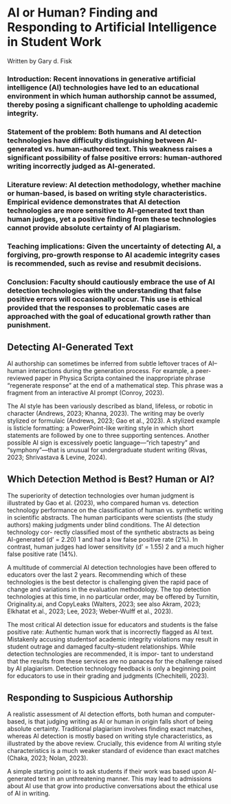 AI or Human? Finding and Responding to
Artificial Intelligence in Student Work
========================
Written by Gary d. Fisk

### Introduction: Recent innovations in generative artificial intelligence (AI) technologies have led to an educational environment in which human authorship cannot be assumed, thereby posing a significant challenge to upholding academic integrity.
### Statement of the problem: Both humans and AI detection technologies have difficulty distinguishing between AI-generated vs. human-authored text. This weakness raises a significant possibility of false positive errors: human-authored writing incorrectly judged as AI-generated.
### Literature review: AI detection methodology, whether machine or human-based, is based on writing style characteristics. Empirical evidence demonstrates that AI detection technologies are more sensitive to AI-generated text than human judges, yet a positive finding from these technologies cannot provide absolute certainty of AI plagiarism.
### Teaching implications: Given the uncertainty of detecting AI, a forgiving, pro-growth response to AI academic integrity cases is recommended, such as revise and resubmit decisions.
### Conclusion: Faculty should cautiously embrace the use of AI detection technologies with the understanding that false positive errors will occasionally occur. This use is ethical provided that the responses to problematic cases are approached with the goal of educational growth rather than punishment.

## Detecting AI-Generated Text
AI authorship can sometimes be inferred from subtle leftover traces of AI–human interactions during the generation process. For example, a peer-reviewed paper in Physica Scripta contained the inappropriate phrase “regenerate response” at the end of a mathematical step. This phrase was a fragment from an interactive AI prompt (Conroy, 2023).

The AI style has been variously described as bland, lifeless, or robotic in character (Andrews, 2023; Khanna, 2023). The writing may be overly stylized or formulaic (Andrews, 2023; Gao et al., 2023). A stylized example is listicle formatting: a PowerPoint-like writing style in which short statements are followed by one to three supporting sentences. Another possible AI sign is excessively poetic language—“rich tapestry” and “symphony”—that is unusual for undergraduate student writing (Rivas, 2023; Shrivastava & Levine, 2024).

## Which Detection Method is Best? Human or AI?
The superiority of detection technologies over human judgment is illustrated by Gao et al. (2023), who compared human vs. detection technology performance on the classification of human vs. synthetic writing in scientific abstracts. The human participants were scientists (the study authors) making judgments under blind conditions. The AI detection technology cor- rectly classified most of the synthetic abstracts as being AI-generated (d’ = 2.20) 1 and had a low false positive rate (2%). In contrast, human judges had lower sensitivity (d’ = 1.55) 2 and a much higher false positive rate (14%).

A multitude of commercial AI detection technologies have been offered to educators over the last 2 years. Recommending which of these technologies is the best detector is challenging given the rapid pace of change and variations in the evaluation methodology. The top detection technologies at this time, in no particular order, may be offered by Turnitin, Originality.ai, and CopyLeaks (Walters, 2023; see also Akram, 2023; Elkhatat et al., 2023; Lee, 2023; Weber-Wulff et al., 2023). 

The most critical AI detection issue for educators and students is the false positive rate: Authentic human work that is incorrectly flagged as AI text.  Mistakenly accusing studentsof academic integrity violations may result in student outrage and damaged faculty–student relationships. While detection technologies are recommended, it is impor- tant to understand that the results from these services are no panacea for the challenge raised by AI plagiarism. Detection technology feedback is only a beginning point for educators to use in their grading and judgments (Chechitelli, 2023).

## Responding to Suspicious Authorship
A realistic assessment of AI detection efforts, both human and computer-based, is that judging writing as AI or human in origin falls short of being absolute certainty. Traditional plagiarism involves finding exact matches, whereas AI detection is mostly based on writing style characteristics, as illustrated by the above review. Crucially, this evidence from AI writing style characteristics is a much weaker standard of evidence than exact matches (Chaka, 2023; Nolan, 2023).

A simple starting point is to ask students if their work was based upon AI-generated text in an unthreatening manner. This may lead to admissions about AI use that grow into productive conversations about the ethical use of AI in writing. 



















